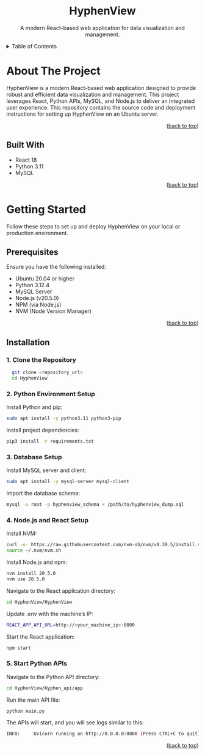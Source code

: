 <!-- Improved compatibility of back to top link -->
<a id="readme-top"></a>

<!-- PROJECT LOGO --> 
<br /> 
<div align="center"> <h1 align="center">HyphenView</h1> 
<p align="center"> A modern React-based web application for data visualization and management. 
<br /> 
</div> 
<!-- TABLE OF CONTENTS --> 

<details> <summary>Table of Contents</summary> 
  <ol> 
    <li> <a href="#about-the-project">About The Project</a> 
      <ul> <li><a href="#built-with">Built With</a></li> </ul> 
    </li> 
    <li> <a href="#getting-started">Getting Started</a> 
      <ul> 
      <li><a href="#prerequisites">Prerequisites</a></li> 
      <li><a href="#installation">Installation</a></li> 
      </ul> </li> <li><a href="#usage">Usage</a></li> 
    <li><a href="#contributing">Contributing</a></li> 
    <li><a href="#license">License</a></li> 
    <li><a href="#contact">Contact</a></li> 
  </ol> 
</details> 
<!-- ABOUT THE PROJECT -->

# About The Project
HyphenView is a modern React-based web application designed to provide robust and efficient data visualization and management. This project leverages React, Python APIs, MySQL, and Node.js to deliver an integrated user experience. This repository contains the source code and deployment instructions for setting up HyphenView on an Ubuntu server.

<p align="right">(<a href="#readme-top">back to top</a>)</p>

## Built With
* React 18
* Python 3.11
* MySQL
  
<p align="right">(<a href="#readme-top">back to top</a>)</p> 

<!-- GETTING STARTED -->

# Getting Started
Follow these steps to set up and deploy HyphenView on your local or production environment.

## Prerequisites
Ensure you have the following installed:

* Ubuntu 20.04 or higher
* Python 3.12.4
* MySQL Server
* Node.js (v20.5.0)
* NPM (via Node.js)
* NVM (Node Version Manager)

<p align="right">(<a href="#readme-top">back to top</a>)</p> 

## Installation
### 1. Clone the Repository

```sh
  git clone <repository_url>
  cd HyphenView
  ```

### 2. Python Environment Setup

Install Python and pip:
```sh
sudo apt install -y python3.11 python3-pip
```

Install project dependencies:
```sh
pip3 install -r requirements.txt
```

### 3. Database Setup

Install MySQL server and client:
```sh
sudo apt install -y mysql-server mysql-client
```

Import the database schema:
```sh
mysql -u root -p hyphenview_schema < /path/to/hyphenview_dump.sql
```

### 4. Node.js and React Setup

Install NVM:
```sh
curl -o- https://raw.githubusercontent.com/nvm-sh/nvm/v0.39.5/install.sh | bash
source ~/.nvm/nvm.sh
```

Install Node.js and npm:
```sh
nvm install 20.5.0
nvm use 20.5.0
```

Navigate to the React application directory:
```sh
cd HyphenView/HyphenView
```

Update .env with the machine’s IP:
```sh
REACT_APP_API_URL=http://<your_machine_ip>:8000
```

Start the React application:
```sh
npm start
```

### 5. Start Python APIs

Navigate to the Python API directory:
```sh
cd HyphenView/Hyphen_api/app
```

Run the main API file:
```sh
python main.py
```

The APIs will start, and you will see logs similar to this:
```sh
INFO:     Uvicorn running on http://0.0.0.0:8000 (Press CTRL+C to quit)
```

<p align="right">(<a href="#readme-top">back to top</a>)</p> 
